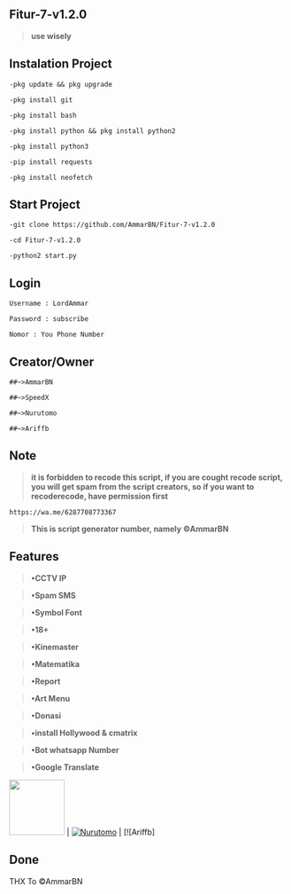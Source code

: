 ## Fitur-7-v1.2.0
> **use wisely**

## Instalation Project
```shell script
-pkg update && pkg upgrade
```

```shell script
-pkg install git
```

```shell script
-pkg install bash
```

```shell script
-pkg install python && pkg install python2
```

```shell script
-pkg install python3
```

```shell script
-pip install requests
```

```shell script
-pkg install neofetch
```

## Start Project
```shell script
-git clone https://github.com/AmmarBN/Fitur-7-v1.2.0
```

```shell script
-cd Fitur-7-v1.2.0
```

```shell script
-python2 start.py
```

## Login
```shell script
Username : LordAmmar
```

```shell script
Password : subscribe
```

```shell script
Nomor : You Phone Number
```

## Creator/Owner
```shell script
##~>AmmarBN
```

```shell script
##~>SpeedX
```

```shell script
##~>Nurutomo
```

```shell script
##~>Ariffb
```

## Note
> **it is forbidden to recode this script, if you are cought recode script, you will get spam from the script creators, so if you want to recoderecode, have permission first**
```shell script
https://wa.me/6287708773367
```
> **This is script generator number, namely ©AmmarBN**

## Features

> **•CCTV IP**

> **•Spam SMS**

> **•Symbol Font**

> **•18+**

> **•Kinemaster**

> **•Matematika**

> **•Report**

> **•Art Menu**

> **•Donasi**

> **•install Hollywood & cmatrix**

> **•Bot whatsapp Number**

> **•Google Translate**

<a href="https://api.xteam.xyz"><img src="https://i.ibb.co/7j0vtwz/xlogo.png" width="100" height="100"></a> |        [![Nurutomo](https://github.com/Nurutomo.png?size=100)](https://github.com/Nurutomo) | [![Ariffb]

## Done
THX To ©AmmarBN
